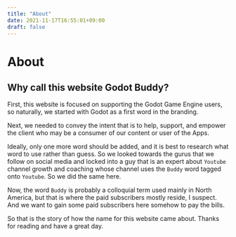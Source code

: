 ```yaml
---
title: "About"
date: 2021-11-17T16:55:01+09:00
draft: false
---
```


# About

## Why call this website Godot Buddy?

First, this website is focused on supporting the Godot Game Engine users, so naturally, we started with Godot as a first word in the branding.

Next, we needed to convey the intent that is to help, support, and empower the client who may be a consumer of our content or user of the Apps.

Ideally, only one more word should be added, and it is best to research what word to use rather than guess. So we looked towards the gurus that we follow on social media and locked into a guy that is an expert about `Youtube` channel growth and coaching whose channel uses the `Buddy` word tagged onto `Youtube`. So we did the same here.

Now, the word `Buddy` is probably a colloquial term used mainly in North America, but that is where the paid subscribers mostly reside, I suspect. And we want to gain some paid subscribers here somehow to pay the bills.

So that is the story of how the name for this website came about. Thanks for reading and have a great day.
